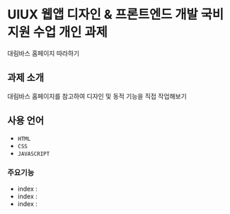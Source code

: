 # UIUX 웹앱 디자인 & 프론트엔드 개발 국비지원 수업 개인 과제
대림바스 홈페이지 따라하기

## 과제 소개
대림바스 홈페이지를 참고하여 디자인 및 동적 기능을 직접 작업해보기

## 사용 언어
- `HTML`
- `CSS`
- `JAVASCRIPT`

### 주요기능
- index : 
- index : 
- index : 
